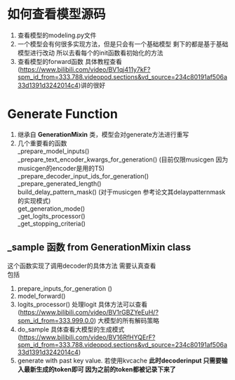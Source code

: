 # 如何查看模型源码
1. 查看模型的modeling.py文件
2. 一个模型会有何很多实现方法，但是只会有一个基础模型 剩下的都是基于基础模型进行改动 所以去看每个的init函数看初始化的方法
3. 查看模型的forward函数
具体教程查看(https://www.bilibili.com/video/BV1qj411y7kF?spm_id_from=333.788.videopod.sections&vd_source=234c80191af506a33d1391d3242014c4)讲的很好

# Generate Function
1. 继承自 **GenerationMixin** 类，模型会对generate方法进行重写
2. 几个重要看的函数  <br> _prepare_model_inputs() <br> _prepare_text_encoder_kwargs_for_generation() (目前仅限musicgen 因为musicgen的encoder是用的T5)
<br> _prepare_decoder_input_ids_for_generation() <br> _prepare_generated_length() <br> build_delay_pattern_mask() (对于musicgen 参考论文其delaypatternmask的实现模式)
<br> get_generation_mode() <br> _get_logits_processor() <br> _get_stopping_criteria()

## _sample 函数 from GenerationMixin class
这个函数实现了调用decoder的具体方法 需要认真查看 <br> 包括 
1. prepare_inputs_for_generation ()
2. model_forward()
3. logits_processor() 处理logit
具体方法可以查看 (https://www.bilibili.com/video/BV1rGBZYeEuH/?spm_id_from=333.999.0.0) 大模型的所有解码策略
4. do_sample
具体查看大模型的生成模式(https://www.bilibili.com/video/BV16RfHYQErF?spm_id_from=333.788.videopod.sections&vd_source=234c80191af506a33d1391d3242014c4)
5. generate with past key value. 若使用kvcache **此时decoderinput 只需要输入最新生成的token即可 因为之前的token都被记录下来了**


